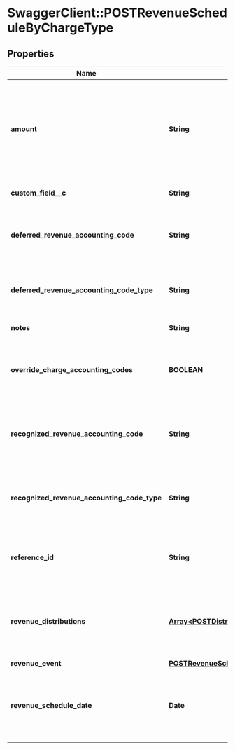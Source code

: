 # SwaggerClient::POSTRevenueScheduleByChargeType

## Properties
Name | Type | Description | Notes
------------ | ------------- | ------------- | -------------
**amount** | **String** | The revenue schedule amount, which is the sum of all revenue items. This field cannot be null and must be formatted based on the currency, such as &#x60;JPY 30&#x60; or &#x60;USD 30.15&#x60;. Test out the currency to ensure you are using the proper formatting otherwise, the response will fail and this error message is returned: &#x60;Allocation amount with wrong decimal places.&#x60;  | 
**custom_field__c** | **String** | Any custom fields defined for this object. The custom field name is case-sensitive.  | [optional] 
**deferred_revenue_accounting_code** | **String** | The accounting code for deferred revenue, such as Monthly Recurring Liability. Required only when &#x60;overrideChargeAccountingCodes&#x60; is &#x60;true&#x60;. Otherwise, this value is ignored.  | [optional] 
**deferred_revenue_accounting_code_type** | **String** | The type of the deferred revenue accounting code, such as Deferred Revenue. Required only when &#x60;overrideChargeAccountingCodes&#x60; is &#x60;true&#x60;. Otherwise, this value is ignored.  | [optional] 
**notes** | **String** | Additional information about this record.  Character Limit: 2,000  | [optional] 
**override_charge_accounting_codes** | **BOOLEAN** | When overriding accounting codes from a charge, &#x60;recognizedRevenueAccountingCode&#x60; and &#x60;deferredRevenue AccountingCode&#x60; must be in the request body and can have the empty value.  | [optional] [default to false]
**recognized_revenue_accounting_code** | **String** | The accounting code for recognized revenue, such as Monthly Recurring Charges or Overage Charges. Required only when &#x60;overrideChargeAccountingCodes&#x60; is &#x60;true&#x60;. Otherwise, the value is ignored.  | [optional] 
**recognized_revenue_accounting_code_type** | **String** | The type of the recognized revenue accounting code, such as Sales Revenue or Sales Discount. Required only when &#x60;overrideChargeAccountingCodes&#x60; is &#x60;true&#x60;. Otherwise, this value is ignored.  | [optional] 
**reference_id** | **String** | Reference ID is used only in the custom unlimited rule to create a revenue schedule. In this scenario, the revenue schedule is not linked to an invoice item or invoice item adjustment.  Character Limit: 60  | [optional] 
**revenue_distributions** | [**Array&lt;POSTDistributionItemType&gt;**](POSTDistributionItemType.md) | An array of revenue distributions. Represents how you want to distribute revenue for this revenue schedule. You can distribute revenue into a maximum of 250 accounting periods with one revenue schedule.  The sum of the newAmount fields must be equal to the amount field.  | [optional] 
**revenue_event** | [**POSTRevenueScheduleByChargeTypeRevenueEvent**](POSTRevenueScheduleByChargeTypeRevenueEvent.md) |  | [optional] 
**revenue_schedule_date** | **Date** | The effective date of the revenue schedule. For example, the revenue schedule date for bookings-based revenue recognition is typically set to the order date or contract date.  The date cannot be in a closed accounting period. The date must be in &#x60;yyyy-mm-dd&#x60; format.  | 


